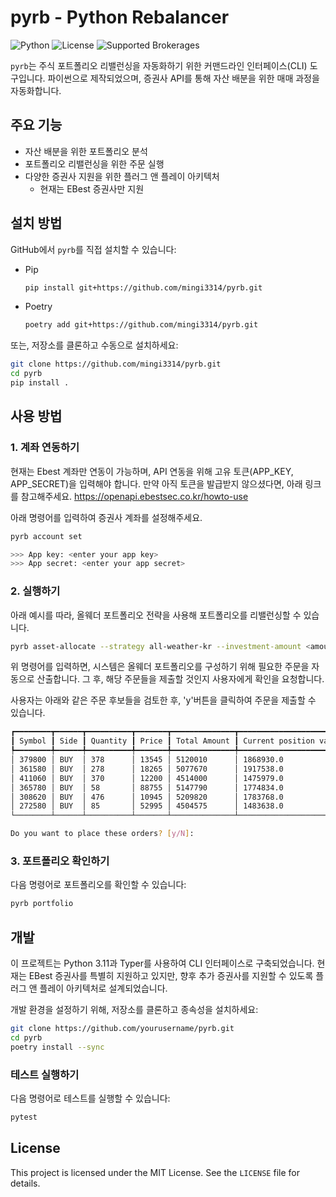 # pyrb - Python Rebalancer

![Python](https://img.shields.io/badge/Python-v3.11-blue)
![License](https://img.shields.io/badge/License-MIT-green)
![Supported Brokerages](https://img.shields.io/badge/Supported%20Brokerages-EBest-orange)

`pyrb`는 주식 포트폴리오 리밸런싱을 자동화하기 위한 커맨드라인 인터페이스(CLI) 도구입니다.
파이썬으로 제작되었으며, 증권사 API를 통해 자산 배분을 위한 매매 과정을 자동화합니다.

## 주요 기능

- 자산 배분을 위한 포트폴리오 분석
- 포트폴리오 리밸런싱을 위한 주문 실행
- 다양한 증권사 지원을 위한 플러그 앤 플레이 아키텍처
  - 현재는 EBest 증권사만 지원

## 설치 방법

GitHub에서 `pyrb`를 직접 설치할 수 있습니다:

- Pip

  ```bash
  pip install git+https://github.com/mingi3314/pyrb.git
  ```

- Poetry

  ```bash
  poetry add git+https://github.com/mingi3314/pyrb.git
  ```

또는, 저장소를 클론하고 수동으로 설치하세요:

```bash
git clone https://github.com/mingi3314/pyrb.git
cd pyrb
pip install .
```

## 사용 방법

### 1. 계좌 연동하기

현재는 Ebest 계좌만 연동이 가능하며, API 연동을 위해 고유 토큰(APP_KEY, APP_SECRET)을 입력해야 합니다.
만약 아직 토큰을 발급받지 않으셨다면, 아래 링크를 참고해주세요.
<https://openapi.ebestsec.co.kr/howto-use>

아래 명령어를 입력하여 증권사 계좌를 설정해주세요.

```bash
pyrb account set
```

```bash
>>> App key: <enter your app key>
>>> App secret: <enter your app secret>
```

### 2. 실행하기

아래 예시를 따라, 올웨더 포트폴리오 전략을 사용해 포트폴리오를 리밸런싱할 수 있습니다.

```bash
pyrb asset-allocate --strategy all-weather-kr --investment-amount <amount-you-want-to-invest>
```

위 명령어를 입력하면, 시스템은 올웨더 포트폴리오를 구성하기 위해 필요한 주문을 자동으로 산출합니다.
그 후, 해당 주문들을 제출할 것인지 사용자에게 확인을 요청합니다.

사용자는 아래와 같은 주문 후보들을 검토한 후, 'y'버튼을 클릭하여 주문을 제출할 수 있습니다.

```bash
┏━━━━━━━━┳━━━━━━┳━━━━━━━━━━┳━━━━━━━┳━━━━━━━━━━━━━━┳━━━━━━━━━━━━━━━━━━━━━━━━┳━━━━━━━━━━━━━━━━━━━━━━━━━┓
┃ Symbol ┃ Side ┃ Quantity ┃ Price ┃ Total Amount ┃ Current position value ┃ Expected position value ┃
┡━━━━━━━━╇━━━━━━╇━━━━━━━━━━╇━━━━━━━╇━━━━━━━━━━━━━━╇━━━━━━━━━━━━━━━━━━━━━━━━╇━━━━━━━━━━━━━━━━━━━━━━━━━┩
│ 379800 │ BUY  │ 378      │ 13545 │ 5120010      │ 1868930.0              │ 6988940.0               │
│ 361580 │ BUY  │ 278      │ 18265 │ 5077670      │ 1917538.0              │ 6995208.0               │
│ 411060 │ BUY  │ 370      │ 12200 │ 4514000      │ 1475979.0              │ 5989979.0               │
│ 365780 │ BUY  │ 58       │ 88755 │ 5147790      │ 1774834.0              │ 6922624.0               │
│ 308620 │ BUY  │ 476      │ 10945 │ 5209820      │ 1783768.0              │ 6993588.0               │
│ 272580 │ BUY  │ 85       │ 52995 │ 4504575      │ 1483638.0              │ 5988213.0               │
└────────┴──────┴──────────┴───────┴──────────────┴────────────────────────┴─────────────────────────┘

Do you want to place these orders? [y/N]: 
```

### 3. 포트폴리오 확인하기

다음 명령어로 포트폴리오를 확인할 수 있습니다:

```bash
pyrb portfolio
```

## 개발

이 프로젝트는 Python 3.11과 Typer를 사용하여 CLI 인터페이스로 구축되었습니다. 현재는 EBest 증권사를 특별히 지원하고 있지만, 향후 추가 증권사를 지원할 수 있도록 플러그 앤 플레이 아키텍처로 설계되었습니다.

개발 환경을 설정하기 위해, 저장소를 클론하고 종속성을 설치하세요:

```bash
git clone https://github.com/yourusername/pyrb.git
cd pyrb
poetry install --sync
```

### 테스트 실행하기

다음 명령어로 테스트를 실행할 수 있습니다:

```bash
pytest
```

## License

This project is licensed under the MIT License. See the `LICENSE` file for details.
